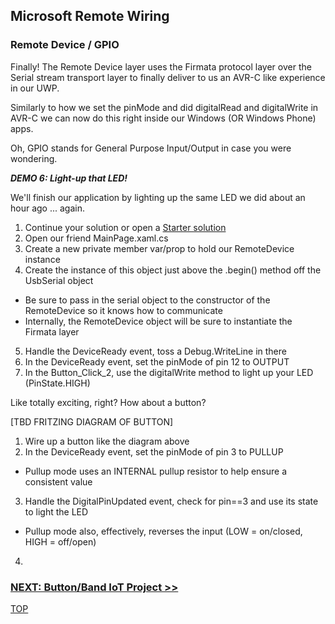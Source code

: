 ## Microsoft Remote Wiring

### Remote Device / GPIO

Finally! The Remote Device layer uses the Firmata protocol layer over the Serial stream transport layer to
finally deliver to us an AVR-C like experience in our UWP.

Similarly to how we set the pinMode and did digitalRead and digitalWrite in AVR-C we can now do this 
right inside our Windows (OR Windows Phone) apps.

Oh, GPIO stands for General Purpose Input/Output in case you were wondering.

_**DEMO 6: Light-up that LED!**_

We'll finish our application by lighting up the same LED we did about an hour ago ... again.

1. Continue your solution or open a [Starter solution](https://github.com/JAgostoni/pgh-dot-net-remote-wiring/tree/wip/Demo6/Starter/)
2. Open our friend MainPage.xaml.cs
3. Create a new private member var/prop to hold our RemoteDevice instance
4. Create the instance of this object just above the .begin() method off the UsbSerial object
 - Be sure to pass in the serial object to the constructor of the RemoteDevice so it knows how to communicate
 - Internally, the RemoteDevice object will be sure to instantiate the Firmata layer
5. Handle the DeviceReady event, toss a Debug.WriteLine in there
6. In the DeviceReady event, set the pinMode of pin 12 to OUTPUT
7. In the Button_Click_2, use the digitalWrite method to light up your LED (PinState.HIGH)

Like totally exciting, right? How about a button?

[TBD FRITZING DIAGRAM OF BUTTON]

1. Wire up a button like the diagram above
2. In the DeviceReady event, set the pinMode of pin 3 to PULLUP
 - Pullup mode uses an INTERNAL pullup resistor to help ensure a consistent value
3. Handle the DigitalPinUpdated event, check for pin==3 and use its state to light the LED
 - Pullup mode also, effectively, reverses the input (LOW = on/closed, HIGH = off/open)
4. 


### [NEXT: Button/Band IoT Project >>](buttonbandiot.md)

[TOP](README.md)